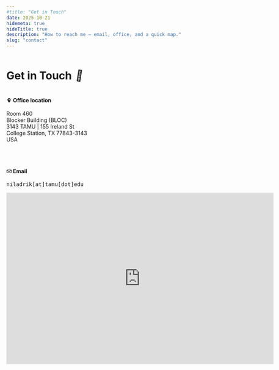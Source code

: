 ```yaml
---
#title: "Get in Touch"
date: 2025-10-21
hidemeta: true
hideTitle: true
description: "How to reach me — email, office, and a quick map."
slug: "contact"
---
```

<h1 class="title-wave">
  Get in Touch <span class="wave">👋</span>
</h1>

<!-- Reusable icons (once per page/site) -->
<svg xmlns="http://www.w3.org/2000/svg" style="display:none">
  <symbol id="icon-mail" viewBox="0 0 24 24">
    <path d="M3 5h18a2 2 0 0 1 2 2v10a2 2 0 0 1-2 2H3a2 2 0 0 1-2-2V7a2 2 0 0 1 2-2zm0 2v.01l9 5.49 9-5.5V7H3zm0 2.51V17h18V9.5l-9 5.5-9-5.49z"/>
    </symbol>
  <symbol id="icon-pin" viewBox="0 0 24 24">
    <path d="M12 2a7 7 0 0 0-7 7c0 5.25 7 13 7 13s7-7.75 7-13a7 7 0 0 0-7-7zm0 9.5a2.5 2.5 0 1 1 0-5 2.5 2.5 0 0 1 0 5z"/>
  </symbol>
</svg>

<style>
  /* Let headings keep their theme styles, just arrange icon + text nicely */
  .icon {
    width: 1em;         /* scales with heading font-size */
    height: 1em;
    vertical-align: -0.15em;
    fill: currentColor; /* auto light/dark */
  }
  /* If your content container uses a different selector (e.g., .post-content),
     feel free to scope these to `.post-content h4` instead of `h4`. */
  h4.iconized {
    display: inline-flex;
    align-items: center;
    gap: .45em;
  }
</style>


<style>
  .title-wave {
    display: inline-flex;
    align-items: center;
    gap: 10px;
  }
  .wave {
    display: inline-block;
    transform-origin: 70% 70%;
    animation: wave 1.8s infinite;
  }
  @keyframes wave {
    0% { transform: rotate(0deg); }
    10% { transform: rotate(14deg); }
    20% { transform: rotate(-8deg); }
    30% { transform: rotate(14deg); }
    40% { transform: rotate(-4deg); }
    50% { transform: rotate(10deg); }
    60% { transform: rotate(0deg); }
    100% { transform: rotate(0deg); }
  }
</style>

<div style="display: flex; flex-wrap: wrap; gap: 2rem; justify-content: space-between; align-items: flex-start;">

<div style="flex: 1; min-width: 250px;">

#### <svg class="icon" aria-hidden="true"><use href="#icon-pin"/></svg> Office location
  
Room 460  
Blocker Building (BLOC)    
3143 TAMU | 155 Ireland St  
College Station, TX 77843-3143  
USA

</div>

<div style="flex: 1; min-width: 250px;">

#### <svg class="icon" aria-hidden="true"><use href="#icon-mail"/></svg> Email

<span style="font-family: monospace;">niladrik[at]tamu[dot]edu</span>

</div>

</div>


<iframe src="https://www.google.com/maps/embed?pb=!1m18!1m12!1m3!1d752.4577980032669!2d-96.34236217410779!3d30.619700265709174!2m3!1f0!2f0!3f0!3m2!1i1024!2i768!4f13.1!3m3!1m2!1s0x864683966993d2d7%3A0x5c96a35581fb22a4!2sDepartment%20of%20Statistics!5e0!3m2!1sen!2sus!4v1761104717801!5m2!1sen!2sus" width="700" height="450" style="border:0;" allowfullscreen="" loading="lazy" referrerpolicy="no-referrer-when-downgrade"></iframe>



